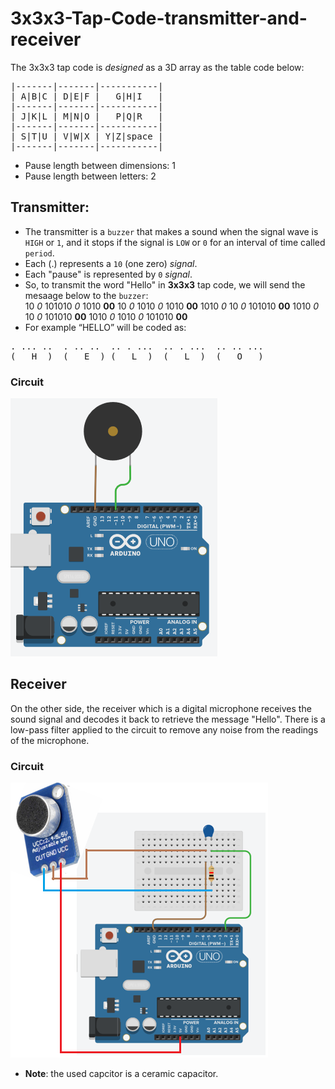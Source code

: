 # 3x3x3-Tap-Code-transmitter-and-receiver

The 3x3x3 tap code is *designed* as a 3D array as the table code below:
<pre>
|-------|-------|-----------|
| A|B|C | D|E|F |   G|H|I   |
|-------|-------|-----------|
| J|K|L | M|N|O |   P|Q|R   |
|-------|-------|-----------|
| S|T|U | V|W|X | Y|Z|space |
|-------|-------|-----------|
</pre>
* Pause length between dimensions: 1 <br>
* Pause length between letters: 2 <br>

## Transmitter:

* The transmitter is a `buzzer` that makes a sound when the signal wave is `HIGH` or `1`, and it stops if the signal is `LOW` or `0` for an interval of time called `period`.
* Each (.) represents a `10` (one zero) *signal*.
* Each "pause" is represented by `0` *signal*.
* So, to transmit the word "Hello" in **3x3x3** tap code, we will send the mesaage below to the `buzzer`:<br>
10 *0* 101010 *0* 1010 **00** 10 *0* 1010 *0* 1010 **00** 1010 *0* 10 *0* 101010 **00** 1010 *0* 10 *0* 101010 **00** 1010 *0* 1010 *0* 101010 **00**<br>
* For example “HELLO” will be coded as:
<pre>
. ... ..  . .. ..  .. . ...  .. . ...  .. .. ...  
(   H  )  (   E  ) (   L  )  (   L  )  (   O   )
</pre>

### Circuit
![](https://github.com/Ahid-Naif/3x3x3-Tap-Code-transmitter-and-receiver/blob/master/Circuit%20schematic/Sound_Transmitter.png)
## Receiver
On the other side, the receiver which is a digital microphone receives the sound signal and decodes it back to retrieve the message "Hello". There is a low-pass filter applied to the circuit to remove any noise from the readings of the microphone.

### Circuit
![](https://github.com/Ahid-Naif/3x3x3-Tap-Code-transmitter-and-receiver/blob/master/Circuit%20schematic/sound_receiver.png)
* **Note**: the used capcitor is a ceramic capacitor.
